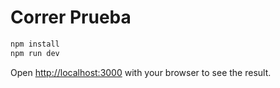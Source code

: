 # Correr Prueba

```bash
npm install
npm run dev
```

Open [http://localhost:3000](http://localhost:4000) with your browser to see the result.
